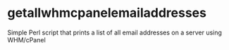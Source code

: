# getallwhmcpanelemailaddresses
Simple Perl script that prints a list of all email addresses on a server using WHM/cPanel
